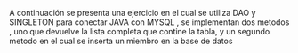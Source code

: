 A continuación se presenta una ejercicio en el cual se utiliza DAO y SINGLETON para conectar JAVA con MYSQL , se implementan dos metodos ,
 uno que devuelve la lista completa que contine la tabla, y un segundo metodo en el cual se inserta un miembro en la base de datos